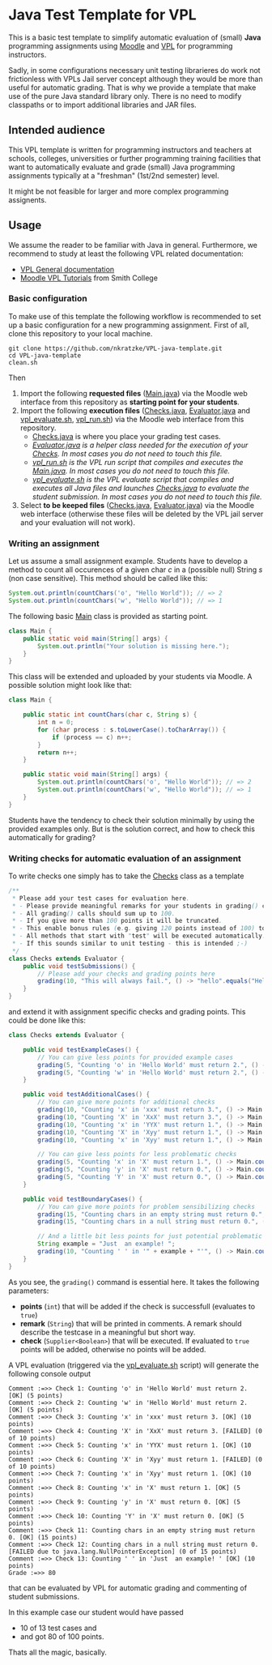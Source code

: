 # Java Test Template for VPL

This is a basic test template to simplify automatic evaluation of (small) __Java__ programming assignments
using [Moodle](https://moodle.org/) and [VPL](http://vpl.dis.ulpgc.es/) for programming instructors.

Sadly, in some configurations
necessary unit testing librarieres do work not frictionless with VPLs Jail server concept although they would be more than useful for
automatic grading. That is why we provide a template that make use of the pure Java standard library only.
There is no need to modify classpaths or to import additional libraries and JAR files.

## Intended audience

This VPL template is written for programming instructors and teachers at schools, colleges, universities or further
programming training facilities that want to automatically evaluate and grade (small)
Java programming assignments typically at a "freshman" (1st/2nd semester) level.

It might be not feasible for larger and more complex programming assignents.

## Usage

We assume the reader to be familiar with Java in general.
Furthermore, we recommend to study at least the following VPL related documentation:

- [VPL General documentation](http://vpl.dis.ulpgc.es/index.php/support)
- [Moodle VPL Tutorials](http://www.science.smith.edu/dftwiki/index.php/Moodle_VPL_Tutorials) from Smith College

### Basic configuration

To make use of this template the following workflow is recommended to set up a basic configuration for a new programming assignment.
First of all, clone this repository to your local machine.

```
git clone https://github.com/nkratzke/VPL-java-template.git
cd VPL-java-template
clean.sh
```

Then

1. Import the following __requested files__ ([Main.java](Main.java)) via the Moodle web interface from this repository as __starting point for your students__.
2. Import the following __execution files__ ([Checks.java](Checks.java), [Evaluator.java](Evaluator.java) and [vpl_evaluate.sh](vpl_evaluate.sh), [vpl_run.sh](vpl_run.sh)) via the Moodle web interface from this repository.
    - [Checks.java](Checks.java) is where you place your grading test cases.
    - _[Evaluator.java](Evaluator.java) is a helper class needed for the execution of your [Checks](Checks.java). In most cases you do not need to touch this file._
    - _[vpl_run.sh](vpl_run.sh) is the VPL run script that compiles and executes the [Main.java](Main.java). In most cases you do not need to touch this file._
    - _[vpl_evaluate.sh](vpl_evaluate.sh) is the VPL evaluate script that compiles and executes all Java files and launches [Checks.java](Checks.java) to evaluate the student submission. In most cases you do not need to touch this file._
3. Select __to be keeped files__ ([Checks.java](Checks.java), [Evaluator.java](Evaluator.java)) via the Moodle web interface (otherwise these files will be deleted by the VPL jail server and your evaluation will not work).

### Writing an assignment

Let us assume a small assignment example. Students have to develop a method to count all occurences of a given char _c_ in a (possible null) String _s_ (non case sensitive). This method should be called like this:

```Java
System.out.println(countChars('o', "Hello World")); // => 2
System.out.println(countChars('w', "Hello World")); // => 1
```

The following basic [Main](Main.java) class is provided as starting point.

```Java
class Main {
    public static void main(String[] args) {
        System.out.println("Your solution is missing here.");
    }
}
```

This class will be extended and uploaded by your students via Moodle. A possible solution might look like that:

```Java
class Main {

    public static int countChars(char c, String s) {
        int n = 0;
        for (char process : s.toLowerCase().toCharArray()) {
            if (process == c) n++;
        }
        return n++;
    }

    public static void main(String[] args) {
        System.out.println(countChars('o', "Hello World")); // => 2
        System.out.println(countChars('w', "Hello World")); // => 1
    }
}
```

Students have the tendency to check their solution minimally by using the provided examples only.
But is the solution correct, and how to check this automatically for grading?

### Writing checks for automatic evaluation of an assignment

To write checks one simply has to take the [Checks](Checks.java) class as a template

```Java
/**
 * Please add your test cases for evaluation here.
 * - Please provide meaningful remarks for your students in grading() calls.
 * - All grading() calls should sum up to 100.
 * - If you give more than 100 points it will be truncated. 
 * - This enable bonus rules (e.g. giving 120 points instead of 100) to tolerate some errors worth 20 points. 
 * - All methods that start with "test" will be executed automatically.
 * - If this sounds similar to unit testing - this is intended ;-)
 */
class Checks extends Evaluator {
    public void testSubmissions() {
        // Please add your checks and grading points here
        grading(10, "This will always fail.", () -> "hello".equals("Hello"));
    }
}
```

and extend it with assignment specific checks and grading points. This could be done like this:

```Java
class Checks extends Evaluator {

    public void testExampleCases() {
        // You can give less points for provided example cases
        grading(5, "Counting 'o' in 'Hello World' must return 2.", () -> Main.countChars('o', "Hello World") == 2);
        grading(5, "Counting 'w' in 'Hello World' must return 2.", () -> Main.countChars('w', "Hello World") == 1);
    }

    public void testAdditionalCases() {
        // You can give more points for additional checks
        grading(10, "Counting 'x' in 'xxx' must return 3.", () -> Main.countChars('x', "xxx") == 3);
        grading(10, "Counting 'X' in 'XxX' must return 3.", () -> Main.countChars('X', "XxX") == 3);
        grading(10, "Counting 'x' in 'YYX' must return 1.", () -> Main.countChars('x', "YYX") == 1);
        grading(10, "Counting 'X' in 'Xyy' must return 1.", () -> Main.countChars('X', "Xyy") == 1);
        grading(10, "Counting 'x' in 'Xyy' must return 1.", () -> Main.countChars('x', "Xyy") == 1);

        // You can give less points for less problematic checks
        grading(5, "Counting 'x' in 'X' must return 1.", () -> Main.countChars('x', "X") == 1);
        grading(5, "Counting 'y' in 'X' must return 0.", () -> Main.countChars('y', "X") == 0);
        grading(5, "Counting 'Y' in 'X' must return 0.", () -> Main.countChars('Y', "X") == 0);
    }

    public void testBoundaryCases() {
        // You can give more points for problem sensibilizing checks
        grading(15, "Counting chars in an empty string must return 0.", () -> Main.countChars('x', "") == 0);
        grading(15, "Counting chars in a null string must return 0.", () -> Main.countChars('x', null) == 0);

        // And a little bit less points for just potential problematic checks
        String example = "Just  an example! ";
        grading(10, "Counting ' ' in '" + example + "'", () -> Main.countChars(' ', example) == 4);
    }
}
```

As you see, the `grading()` command is essential here. It takes the following parameters:

- __points__ (`int`) that will be added if the check is successfull (evaluates to `true`)
- __remark__ (`String`) that will be printed in comments. A remark should describe the testcase in a meaningful but short way.
- __check__ (`Supplier<Boolean>`) that will be executed. If evaluated to `true` points will be added, otherwise no points will be added.

A VPL evaluation (triggered via the [vpl_evaluate.sh](vpl_evaluate.sh) script) will generate the following console output

```
Comment :=>> Check 1: Counting 'o' in 'Hello World' must return 2. [OK] (5 points)
Comment :=>> Check 2: Counting 'w' in 'Hello World' must return 2. [OK] (5 points)
Comment :=>> Check 3: Counting 'x' in 'xxx' must return 3. [OK] (10 points)
Comment :=>> Check 4: Counting 'X' in 'XxX' must return 3. [FAILED] (0 of 10 points)
Comment :=>> Check 5: Counting 'x' in 'YYX' must return 1. [OK] (10 points)
Comment :=>> Check 6: Counting 'X' in 'Xyy' must return 1. [FAILED] (0 of 10 points)
Comment :=>> Check 7: Counting 'x' in 'Xyy' must return 1. [OK] (10 points)
Comment :=>> Check 8: Counting 'x' in 'X' must return 1. [OK] (5 points)
Comment :=>> Check 9: Counting 'y' in 'X' must return 0. [OK] (5 points)
Comment :=>> Check 10: Counting 'Y' in 'X' must return 0. [OK] (5 points)
Comment :=>> Check 11: Counting chars in an empty string must return 0. [OK] (15 points)
Comment :=>> Check 12: Counting chars in a null string must return 0. [FAILED due to java.lang.NullPointerException] (0 of 15 points)
Comment :=>> Check 13: Counting ' ' in 'Just  an example! ' [OK] (10 points)
Grade :=>> 80
```

that can be evaluated by VPL for automatic grading and commenting of student submissions.

In this example case our student would have passed

- 10 of 13 test cases and
- and got 80 of 100 points.

Thats all the magic, basically.